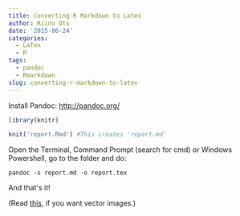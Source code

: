 ```yaml
---
title: Converting R Markdown to Latex
author: Riinu Ots
date: '2015-06-24'
categories:
  - LaTex
  - R
tags:
  - pandoc
  - Rmarkdown
slug: converting-r-markdown-to-latex
---
```


Install Pandoc: <http://pandoc.org/>

```r
library(knitr)

knit('report.Rmd') #This creates 'report.md'
```

Open the Terminal, Command Prompt (search for cmd) or Windows Powershell, go to the folder and do:

`pandoc -s report.md -o report.tex`

And that's it!

(Read [this](http://proteo.me.uk/2013/06/generating-r-reports-with-vector-images-from-markdown-with-knitr/), if you want vector images.)
